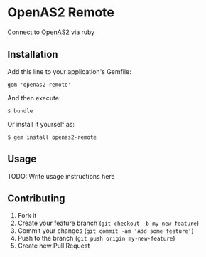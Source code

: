 # OpenAS2 Remote

Connect to OpenAS2 via ruby

## Installation

Add this line to your application's Gemfile:

    gem 'openas2-remote'

And then execute:

    $ bundle

Or install it yourself as:

    $ gem install openas2-remote

## Usage

TODO: Write usage instructions here

## Contributing

1. Fork it
2. Create your feature branch (`git checkout -b my-new-feature`)
3. Commit your changes (`git commit -am 'Add some feature'`)
4. Push to the branch (`git push origin my-new-feature`)
5. Create new Pull Request

